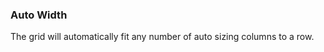 
### Auto Width
The grid will automatically fit any number of auto sizing columns to a row.

<i-code-preview title="Auto Width" class="grid-code-preview">

<i-row>
    <i-column :xs="true">
        <grid-box></grid-box>
    </i-column>
</i-row>
<i-row>
    <i-column :xs="true">
        <grid-box></grid-box>
    </i-column>
    <i-column :xs="true">
        <grid-box></grid-box>
    </i-column>
</i-row>
<i-row>
    <i-column :xs="true">
        <grid-box></grid-box>
    </i-column>
    <i-column :xs="true">
        <grid-box></grid-box>
    </i-column>
    <i-column :xs="true">
        <grid-box></grid-box>
    </i-column>
</i-row>
<i-row>
    <i-column :xs="true">
        <grid-box></grid-box>
    </i-column>
    <i-column :xs="true">
        <grid-box></grid-box>
    </i-column>
    <i-column :xs="true">
        <grid-box></grid-box>
    </i-column>
    <i-column :xs="true">
        <grid-box></grid-box>
    </i-column>
</i-row>
<i-row>
    <i-column :xs="true">
        <grid-box></grid-box>
    </i-column>
    <i-column :xs="true">
        <grid-box></grid-box>
    </i-column>
    <i-column :xs="true">
        <grid-box></grid-box>
    </i-column>
    <i-column :xs="true">
        <grid-box></grid-box>
    </i-column>
    <i-column :xs="true">
        <grid-box></grid-box>
    </i-column>
</i-row>
<i-row>
    <i-column :xs="true">
        <grid-box></grid-box>
    </i-column>
    <i-column :xs="true">
        <grid-box></grid-box>
    </i-column>
    <i-column :xs="true">
        <grid-box></grid-box>
    </i-column>
    <i-column :xs="true">
        <grid-box></grid-box>
    </i-column>
    <i-column :xs="true">
        <grid-box></grid-box>
    </i-column>
    <i-column :xs="true">
        <grid-box></grid-box>
    </i-column>
</i-row>

<template slot="html">

~~~html
<i-container>
    <i-row>
        <i-column :xs="true"></i-column>
    </i-row>
    <i-row>
        <i-column :xs="true"></i-column>
        <i-column :xs="true"></i-column>
    </i-row>
    <i-row>
        <i-column :xs="true"></i-column>
        <i-column :xs="true"></i-column>
        <i-column :xs="true"></i-column>
    </i-row>
    <i-row>
        <i-column :xs="true"></i-column>
        <i-column :xs="true"></i-column>
        <i-column :xs="true"></i-column>
        <i-column :xs="true"></i-column>
    </i-row>
    <i-row>
        <i-column :xs="true"></i-column>
        <i-column :xs="true"></i-column>
        <i-column :xs="true"></i-column>
        <i-column :xs="true"></i-column>
        <i-column :xs="true"></i-column>
    </i-row>
    <i-row>
        <i-column :xs="true"></i-column>
        <i-column :xs="true"></i-column>
        <i-column :xs="true"></i-column>
        <i-column :xs="true"></i-column>
        <i-column :xs="true"></i-column>
        <i-column :xs="true"></i-column>
    </i-row>
</i-container>
~~~

</template>
</i-code-preview>

